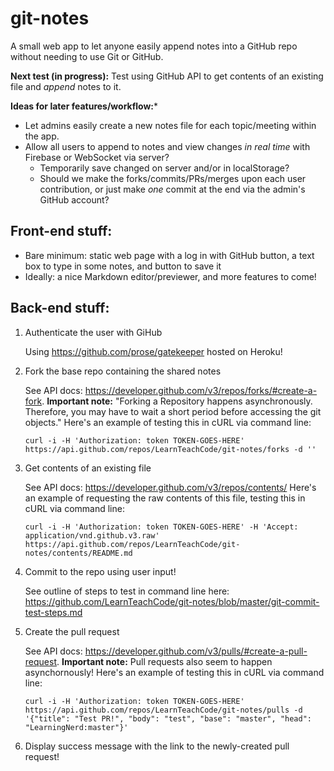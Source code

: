 # git-notes
A small web app to let anyone easily append notes into a GitHub repo without needing to use Git or GitHub.

**Next test (in progress):** Test using GitHub API to get contents of an existing file and *append* notes to it.

**Ideas for later features/workflow:***
- Let admins easily create a new notes file for each topic/meeting within the app.
- Allow all users to append to notes and view changes *in real time* with Firebase or WebSocket via server?
   - Temporarily save changed on server and/or in localStorage?
   - Should we make the forks/commits/PRs/merges upon each user contribution, or just make *one* commit at the end via the admin's GitHub account?

## Front-end stuff:
- Bare minimum: static web page with a log in with GitHub button, a text box to type in some notes, and button to save it
- Ideally: a nice Markdown editor/previewer, and more features to come!

## Back-end stuff:

1. Authenticate the user with GiHub

   Using https://github.com/prose/gatekeeper hosted on Heroku!

2. Fork the base repo containing the shared notes

   See API docs: https://developer.github.com/v3/repos/forks/#create-a-fork. **Important note:** "Forking a Repository happens asynchronously. Therefore, you may have to wait a short period before accessing the git objects." Here's an example of testing this in cURL via command line:
   
   ```
   curl -i -H 'Authorization: token TOKEN-GOES-HERE' https://api.github.com/repos/LearnTeachCode/git-notes/forks -d ''
   ```
3. Get contents of an existing file

   See API docs: https://developer.github.com/v3/repos/contents/ Here's an example of requesting the raw contents of this file, testing this in cURL via command line:
   
   ```
   curl -i -H 'Authorization: token TOKEN-GOES-HERE' -H 'Accept: application/vnd.github.v3.raw' https://api.github.com/repos/LearnTeachCode/git-notes/contents/README.md
   ```

4. Commit to the repo using user input!

   See outline of steps to test in command line here: https://github.com/LearnTeachCode/git-notes/blob/master/git-commit-test-steps.md

5. Create the pull request

   See API docs: https://developer.github.com/v3/pulls/#create-a-pull-request. **Important note:** Pull requests also seem to happen asynchornously! Here's an example of testing this in cURL via command line:
   
   ```
   curl -i -H 'Authorization: token TOKEN-GOES-HERE' https://api.github.com/repos/LearnTeachCode/git-notes/pulls -d '{"title": "Test PR!", "body": "test", "base": "master", "head": "LearningNerd:master"}'
   ```

6. Display success message with the link to the newly-created pull request!
